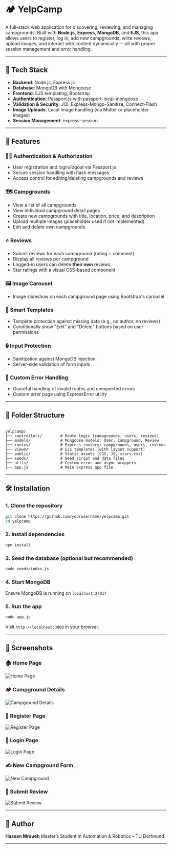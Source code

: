 # 🏕️ YelpCamp

A full-stack web application for discovering, reviewing, and managing campgrounds. Built with **Node.js**, **Express**, **MongoDB**, and **EJS**, this app allows users to register, log in, add new campgrounds, write reviews, upload images, and interact with content dynamically — all with proper session management and error handling.

---

## 🔧 Tech Stack

- **Backend**: Node.js, Express.js
- **Database**: MongoDB with Mongoose
- **Frontend**: EJS templating, Bootstrap
- **Authentication**: Passport.js with passport-local-mongoose
- **Validation & Security**: JOI, Express-Mongo-Sanitize, Connect-Flash
- **Image Uploads**: Local image handling (via Multer or placeholder images)
- **Session Management**: express-session

---

## 🚀 Features

### 🧑‍💻 Authentication & Authorization
- User registration and login/logout via Passport.js
- Secure session handling with flash messages
- Access control for editing/deleting campgrounds and reviews

### 🗺️ Campgrounds
- View a list of all campgrounds
- View individual campground detail pages
- Create new campgrounds with title, location, price, and description
- Upload multiple images (placeholder used if not implemented)
- Edit and delete own campgrounds

### ⭐ Reviews
- Submit reviews for each campground (rating + comment)
- Display all reviews per campground
- Logged-in users can delete **their own** reviews
- Star ratings with a visual CSS-based component

### 🖼️ Image Carousel
- Image slideshow on each campground page using Bootstrap's carousel

### 🧠 Smart Templates
- Template protection against missing data (e.g., no author, no reviews)
- Conditionally show "Edit" and "Delete" buttons based on user permissions

### 🔒 Input Protection
- Sanitization against MongoDB injection
- Server-side validation of form inputs

### 🧪 Custom Error Handling
- Graceful handling of invalid routes and unexpected errors
- Custom error page using ExpressError utility

---

## 📁 Folder Structure

```

yelpcamp/
├── controllers/        # Route logic (campgrounds, users, reviews)
├── models/             # Mongoose models: User, Campground, Review
├── routes/             # Express routers: campgrounds, users, reviews
├── views/              # EJS templates (with layout support)
├── public/             # Static assets (CSS, JS, stars.css)
├── seeds/              # Seed script and data files
├── utils/              # Custom error and async wrappers
├── app.js              # Main Express app file

````

---

## 🛠️ Installation

### 1. Clone the repository
```bash
git clone https://github.com/yourusername/yelpcamp.git
cd yelpcamp
````

### 2. Install dependencies

```bash
npm install
```

### 3. Seed the database (optional but recommended)

```bash
node seeds/index.js
```

### 4. Start MongoDB

Ensure MongoDB is running on `localhost:27017`

### 5. Run the app

```bash
node app.js
```

Visit `http://localhost:3000` in your browser.

---

## 📸 Screenshots

### 🏠 Home Page
![Home Page](project_screenshots/homepage.png)

### 🏕️ Campground Details
![Campground Details](project_screenshots/campground_details.png)

### 📝 Register Page
![Register Page](project_screenshots/register_page.png)

### 🔐 Login Page
![Login Page](project_screenshots/login_page.png)

### ✍️ New Campground Form
![New Campground](project_screenshots/Editing_Campground.png)

### 💬 Submit Review
![Submit Review](project_screenshots/submit_review.png)

---

## 🧑 Author

**Hassan Mroueh**
Master’s Student in Automation & Robotics – TU Dortmund

---


